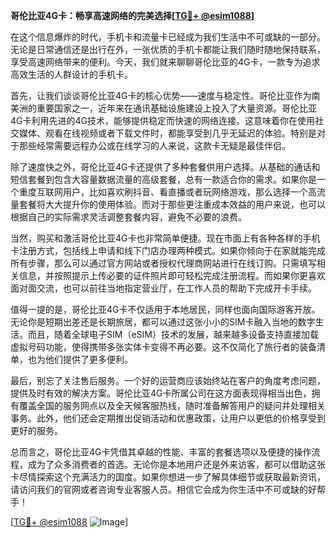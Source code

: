 **哥伦比亚4G卡：畅享高速网络的完美选择[[TG💪+ @esim1088](https://t.me/s/esim1088)]**

在这个信息爆炸的时代，手机卡和流量卡已经成为我们生活中不可或缺的一部分。无论是日常通信还是出行在外，一张优质的手机卡都能让我们随时随地保持联系，享受高速网络带来的便利。今天，我们就来聊聊哥伦比亚的4G卡，一款专为追求高效生活的人群设计的手机卡。

首先，让我们谈谈哥伦比亚4G卡的核心优势——速度与稳定性。哥伦比亚作为南美洲的重要国家之一，近年来在通讯基础设施建设上投入了大量资源。哥伦比亚4G卡利用先进的4G技术，能够提供稳定而快速的网络连接。这意味着你在使用社交媒体、观看在线视频或者下载文件时，都能享受到几乎无延迟的体验。特别是对于那些经常需要远程办公或在线学习的人来说，这款卡无疑是最佳伴侣。

除了速度快之外，哥伦比亚4G卡还提供了多种套餐供用户选择。从基础的通话和短信套餐到包含大容量数据流量的高级套餐，总有一款适合你的需求。如果你是一个重度互联网用户，比如喜欢刷抖音、看直播或者玩网络游戏，那么选择一个高流量套餐将大大提升你的使用体验。而对于那些更注重成本效益的用户来说，也可以根据自己的实际需求灵活调整套餐内容，避免不必要的浪费。

当然，购买和激活哥伦比亚4G卡也非常简单便捷。现在市面上有各种各样的手机卡注册方式，包括线上申请和线下门店办理两种模式。如果你倾向于在家就能完成所有步骤，那么可以通过官方网站或者授权代理商网站进行在线订购。只需填写相关信息，并按照提示上传必要的证件照片即可轻松完成注册流程。而如果你更喜欢面对面交流，也可以前往当地指定营业厅，在工作人员的帮助下完成开卡手续。

值得一提的是，哥伦比亚4G卡不仅适用于本地居民，同样也面向国际游客开放。无论你是短期出差还是长期旅居，都可以通过这张小小的SIM卡融入当地的数字生活。而且，随着全球电子SIM（eSIM）技术的发展，越来越多设备支持直接加载虚拟号码功能，使得携带多张实体卡变得不再必要。这不仅简化了旅行者的装备清单，也为他们提供了更多便利。

最后，别忘了关注售后服务。一个好的运营商应该始终站在客户的角度考虑问题，提供及时有效的解决方案。哥伦比亚4G卡所属公司在这方面表现得相当出色，拥有覆盖全国的服务网点以及全天候客服热线，随时准备解答用户的疑问并处理相关事务。此外，他们还会定期推出促销活动和优惠政策，让用户以更低的价格享受到更好的服务。

总而言之，哥伦比亚4G卡凭借其卓越的性能、丰富的套餐选项以及便捷的操作流程，成为了众多消费者的首选。无论你是本地用户还是外来访客，都可以借助这张卡尽情探索这个充满活力的国度。如果你想进一步了解具体细节或获取最新资讯，请访问我们的官网或者咨询专业客服人员。相信它会成为你生活中不可或缺的好帮手！

[[TG💪+ @esim1088](https://t.me/s/esim1088) ![Image](https://i.postimg.cc/4NQfJmqS/Snipaste-2025-05-13-00-14-12.png)]